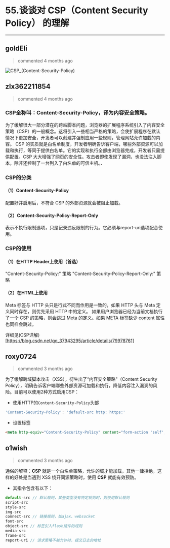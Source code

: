 
 # 55.谈谈对 CSP（Content Security Policy） 的理解 
  
 ***
## goldEli 
 > commented 4 months ago 

![CSP_(Content-Security-Policy)](https://user-images.githubusercontent.com/18217162/66795629-c3479980-ef37-11e9-8fc4-0e2cce611f38.png)

## zlx362211854 
 > commented 4 months ago 

### CSP全称叫：Content-Security-Policy，译为内容安全策略。
为了缓解很大一部分潜在的跨站脚本问题，浏览器的扩展程序系统引入了内容安全策略（CSP）的一般概念。这将引入一些相当严格的策略，会使扩展程序在默认情况下更加安全，开发者可以创建并强制应用一些规则，管理网站允许加载的内容。
CSP 的实质就是白名单制度，开发者明确告诉客户端，哪些外部资源可以加载和执行，等同于提供白名单。它的实现和执行全部由浏览器完成，开发者只需提供配置。CSP 大大增强了网页的安全性。攻击者即使发现了漏洞，也没法注入脚本，除非还控制了一台列入了白名单的可信主机。、

### CSP的分类
#### （1）Content-Security-Policy
配置好并启用后，不符合 CSP 的外部资源就会被阻止加载。
#### （2）Content-Security-Policy-Report-Only
表示不执行限制选项，只是记录违反限制的行为。它必须与report-uri选项配合使用。
### CSP的使用
#### （1）在HTTP Header上使用（首选）

"Content-Security-Policy:" 策略
"Content-Security-Policy-Report-Only:" 策略

#### （2）在HTML上使用

<meta http-equiv="content-security-policy" content="策略">
<meta http-equiv="content-security-policy-report-only" content="策略">
Meta 标签与 HTTP 头只是行式不同而作用是一致的，如果 HTTP 头与 Meta 定义同时存在，则优先采用 HTTP 中的定义。
如果用户浏览器已经为当前文档执行了一个 CSP 的策略，则会跳过 Meta 的定义。如果 META 标签缺少 content 属性也同样会跳过。

详细见(CSP详解)[https://blog.csdn.net/qq_37943295/article/details/79978761]

## roxy0724 
 > commented 3 months ago 

为了缓解跨域脚本攻击（XSS），衍生出了“内容安全策略"（Content Security Policy），明确告诉客户端哪些外部资源可加载和执行，降低内容注入漏洞的风险。目前可以使用2种方式启用CSP：

- 使用HTTP的`Content-Security-Policy`头部

```javascript
'Content-Security-Policy': 'default-src http: https:'

```

- 设置<meta>标签

```html
<meta http-equiv="Content-Security-Policy" content="form-action 'self';">

```
## o1wish 
 > commented 3 months ago 

通俗的解释：**CSP** 就是一个白名单策略，允许的域才能加载，其他一律拒绝，这样的好处是当遇到 XSS 绕开同源策略时，使用 **CSP** 就能有效预防。

- 其指令包含有以下：

```javascript
default-src // 默认规则，某些类型没有特定规则时，则使用默认规则
script-src 
style-src 
img-src
connect-src // 链接规则，如ajax、websocket
font-src 
object-src // 标签引入flash插件的规则
media-src
frame-src 
report-uri // 请求策略不被允许时，提交日志的地址

```
